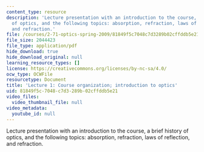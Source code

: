 ```yaml
---
content_type: resource
description: 'Lecture presentation with an introduction to the course, a brief history
  of optics, and the following topics: absorption, refraction, laws of reflection,
  and refraction.'
file: /courses/2-71-optics-spring-2009/81849f5c7048c7d3289b02cffddb5e21_MIT2_71S09_lec01.pdf
file_size: 2044423
file_type: application/pdf
hide_download: true
hide_download_original: null
learning_resource_types: []
license: https://creativecommons.org/licenses/by-nc-sa/4.0/
ocw_type: OCWFile
resourcetype: Document
title: 'Lecture 1: Course organization; introduction to optics'
uid: 81849f5c-7048-c7d3-289b-02cffddb5e21
video_files:
  video_thumbnail_file: null
video_metadata:
  youtube_id: null
---
```

Lecture presentation with an introduction to the course, a brief history of optics, and the following topics: absorption, refraction, laws of reflection, and refraction.